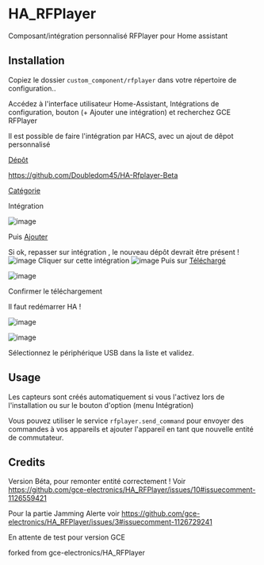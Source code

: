 # HA_RFPlayer

Composant/intégration personnalisé RFPlayer pour Home assistant

## Installation

Copiez le dossier `custom_component/rfplayer` dans votre répertoire de configuration..

Accédez à l'interface utilisateur Home-Assistant, Intégrations de configuration, bouton (+ Ajouter une intégration) et recherchez GCE RFPlayer

Il est possible de faire l'intégration par HACS, avec un ajout de dêpot personnalisé 

[Dépôt]()

https://github.com/Doubledom45/HA-Rfplayer-Beta

[Catégorie]()

Intégration

![image](https://user-images.githubusercontent.com/97252459/188452103-0324079f-eb49-4c52-bbda-b3310e009611.png)

Puis [Ajouter]()

Si ok, repasser sur intégration , le nouveau dépôt devrait être présent !
![image](https://user-images.githubusercontent.com/97252459/188435950-d9fb45a9-3370-43c5-9a19-13ef8f51b0f3.png)
Cliquer sur cette intégration
![image](https://user-images.githubusercontent.com/97252459/188436224-ab860744-a7fa-4a4a-8468-91de45c76ab9.png)
Puis sur [Téléchargé]()

![image](https://user-images.githubusercontent.com/97252459/188436474-e8deb12e-3760-4bf1-8c23-63ddcb65fcb4.png)

Confirmer le téléchargement

Il faut redémarrer HA !

![image](https://user-images.githubusercontent.com/97252459/188436987-437042ac-1a0b-49ad-961e-29ffee15c601.png)

![image](https://user-images.githubusercontent.com/97252459/188436881-a33c2a2c-b461-4c27-8219-9cbcc506c980.png)




Sélectionnez le périphérique USB dans la liste et validez.

## Usage

Les capteurs sont créés automatiquement si vous l'activez lors de l'installation ou sur le bouton d'option (menu Intégration)

Vous pouvez utiliser le service `rfplayer.send_command` pour envoyer des commandes à vos appareils et ajouter l'appareil en tant que nouvelle entité de commutateur.

## Credits
Version Béta, pour remonter entité correctement !
Voir https://github.com/gce-electronics/HA_RFPlayer/issues/10#issuecomment-1126559421

Pour la partie Jamming Alerte voir https://github.com/gce-electronics/HA_RFPlayer/issues/3#issuecomment-1126729241

En attente de test pour version GCE

forked from gce-electronics/HA_RFPlayer
